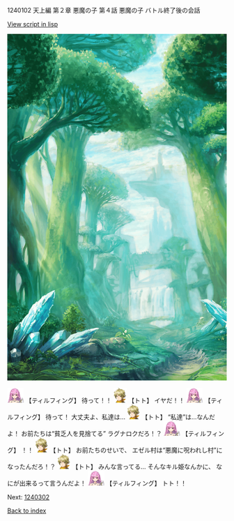 1240102 天上編 第２章 悪魔の子 第４話 悪魔の子 バトル終了後の会話

[View script in lisp](../scripts/1240102.txt)

![forest.png](../images/backgrounds/forest.png)

<img src="../images/units/24.png" alt="24.png" height="34"/>
【ティルフィング】
待って！！

<img src="../images/units/4.png" alt="4.png" height="34"/>
【トト】
イヤだ！！

<img src="../images/units/24.png" alt="24.png" height="34"/>
【ティルフィング】
待って！
大丈夫よ、私達は…

<img src="../images/units/4.png" alt="4.png" height="34"/>
【トト】
“私達”は…なんだよ！
お前たちは“貧乏人を見捨てる”
ラグナロクだろ！？

<img src="../images/units/24.png" alt="24.png" height="34"/>
【ティルフィング】
！！

<img src="../images/units/4.png" alt="4.png" height="34"/>
【トト】
お前たちのせいで、
エゼル村は“悪魔に呪われし村”に
なったんだろ！？

<img src="../images/units/4.png" alt="4.png" height="34"/>
【トト】
みんな言ってる…
そんなキル姫なんかに、
なにが出来るって言うんだよ！

<img src="../images/units/24.png" alt="24.png" height="34"/>
【ティルフィング】
トト！！

Next: [1240302](1240302.md)

[Back to index](index.md)
